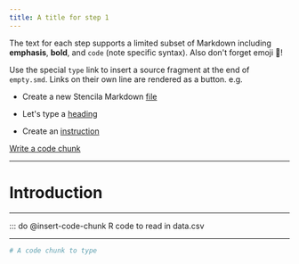 ```yaml
---
title: A title for step 1
---
```


The text for each step supports a limited subset of Markdown including __emphasis__, **bold**, and ``code`` (note specific syntax). Also don't forget emoji 🦄!

Use the special ``type`` link to insert a source fragment at the end of ``empty.smd``. Links on their own line are rendered as a button. e.g.

- Create a new Stencila Markdown [file](file:open)

- Let's type a [heading](type:0)

- Create an [instruction](type:1)

[Write a code chunk](type:2)

---

# Introduction

---

::: do @insert-code-chunk R code to read in data.csv

---

```python exec
# A code chunk to type
```

